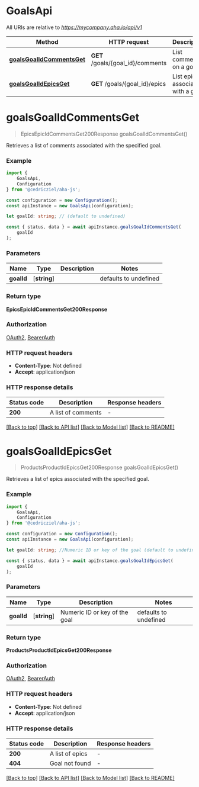 # GoalsApi

All URIs are relative to *https://mycompany.aha.io/api/v1*

|Method | HTTP request | Description|
|------------- | ------------- | -------------|
|[**goalsGoalIdCommentsGet**](#goalsgoalidcommentsget) | **GET** /goals/{goal_id}/comments | List comments on a goal|
|[**goalsGoalIdEpicsGet**](#goalsgoalidepicsget) | **GET** /goals/{goal_id}/epics | List epics associated with a goal|

# **goalsGoalIdCommentsGet**
> EpicsEpicIdCommentsGet200Response goalsGoalIdCommentsGet()

Retrieves a list of comments associated with the specified goal.

### Example

```typescript
import {
    GoalsApi,
    Configuration
} from '@cedricziel/aha-js';

const configuration = new Configuration();
const apiInstance = new GoalsApi(configuration);

let goalId: string; // (default to undefined)

const { status, data } = await apiInstance.goalsGoalIdCommentsGet(
    goalId
);
```

### Parameters

|Name | Type | Description  | Notes|
|------------- | ------------- | ------------- | -------------|
| **goalId** | [**string**] |  | defaults to undefined|


### Return type

**EpicsEpicIdCommentsGet200Response**

### Authorization

[OAuth2](../README.md#OAuth2), [BearerAuth](../README.md#BearerAuth)

### HTTP request headers

 - **Content-Type**: Not defined
 - **Accept**: application/json


### HTTP response details
| Status code | Description | Response headers |
|-------------|-------------|------------------|
|**200** | A list of comments |  -  |

[[Back to top]](#) [[Back to API list]](../README.md#documentation-for-api-endpoints) [[Back to Model list]](../README.md#documentation-for-models) [[Back to README]](../README.md)

# **goalsGoalIdEpicsGet**
> ProductsProductIdEpicsGet200Response goalsGoalIdEpicsGet()

Retrieves a list of epics associated with the specified goal.

### Example

```typescript
import {
    GoalsApi,
    Configuration
} from '@cedricziel/aha-js';

const configuration = new Configuration();
const apiInstance = new GoalsApi(configuration);

let goalId: string; //Numeric ID or key of the goal (default to undefined)

const { status, data } = await apiInstance.goalsGoalIdEpicsGet(
    goalId
);
```

### Parameters

|Name | Type | Description  | Notes|
|------------- | ------------- | ------------- | -------------|
| **goalId** | [**string**] | Numeric ID or key of the goal | defaults to undefined|


### Return type

**ProductsProductIdEpicsGet200Response**

### Authorization

[OAuth2](../README.md#OAuth2), [BearerAuth](../README.md#BearerAuth)

### HTTP request headers

 - **Content-Type**: Not defined
 - **Accept**: application/json


### HTTP response details
| Status code | Description | Response headers |
|-------------|-------------|------------------|
|**200** | A list of epics |  -  |
|**404** | Goal not found |  -  |

[[Back to top]](#) [[Back to API list]](../README.md#documentation-for-api-endpoints) [[Back to Model list]](../README.md#documentation-for-models) [[Back to README]](../README.md)

